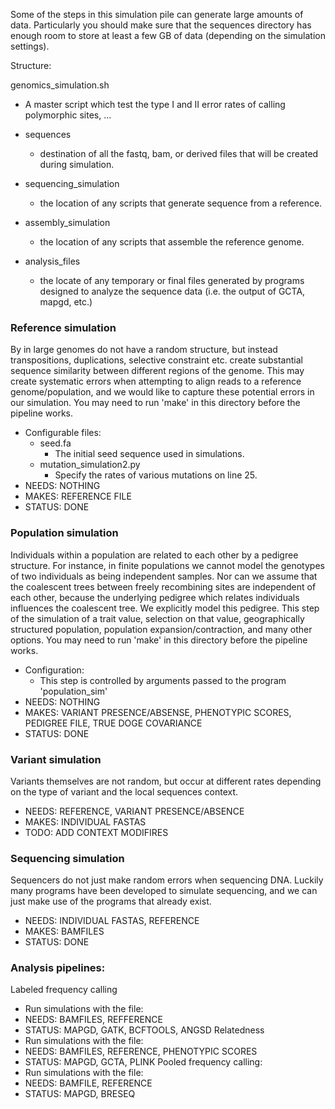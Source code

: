 Some of the steps in this simulation pile can generate large amounts of data. Particularly you should make sure that the sequences directory has enough room to store at least a few GB of data (depending on the simulation settings).

Structure:

genomics\_simulation.sh
* A master script which test the type I and II error rates of calling polymorphic sites, ...

* sequences
  * destination of all the fastq, bam, or derived files that will be created during simulation.
* sequencing\_simulation
  * the location of any scripts that generate sequence from a reference.
* assembly\_simulation
  * the location of any scripts that assemble the reference genome.
* analysis\_files
  * the locate of any temporary or final files generated by programs designed to analyze the sequence data (i.e. the output of GCTA, mapgd, etc.) 


### Reference simulation
By in large genomes do not have a random structure, but instead transpositions, duplications, selective constraint etc. create substantial sequence similarity between different regions of  the genome. This may create systematic errors when attempting to align reads to a reference genome/population, and we would like to capture these potential errors in our simulation. You may need to run 'make' in this directory before the pipeline works.
* Configurable files:
  * seed.fa
    * The initial seed sequence used in simulations.
  * mutation\_simulation2.py 
    * Specify the rates of various mutations on line 25.
* NEEDS: NOTHING
* MAKES: REFERENCE FILE
* STATUS: DONE

### Population simulation 
Individuals within a population are related to each other by a pedigree structure. For instance, in finite populations we cannot model the genotypes of two individuals as being independent samples. Nor can we assume that the coalescent trees between freely recombining sites are independent of each other, because the underlying pedigree which relates individuals influences the coalescent tree. We explicitly model this pedigree. This step of the simulation of a trait value, selection on that value, geographically structured population, population expansion/contraction, and many other options. You may need to run 'make' in this directory before the pipeline works. 
* Configuration:
  * This step is controlled by arguments passed to the program 'population\_sim'
* NEEDS: NOTHING
* MAKES: VARIANT PRESENCE/ABSENSE, PHENOTYPIC SCORES, PEDIGREE FILE, TRUE DOGE COVARIANCE 
* STATUS: DONE

### Variant simulation
Variants themselves are not random, but occur at different rates depending on the type of variant and the local sequences context. 

* NEEDS: REFERENCE, VARIANT PRESENCE/ABSENCE
* MAKES: INDIVIDUAL FASTAS
* TODO: ADD CONTEXT MODIFIRES

### Sequencing simulation
Sequencers do not just make random errors when sequencing DNA. Luckily many programs have been developed to simulate sequencing, and we can just make use of the programs that already exist.
* NEEDS: INDIVIDUAL FASTAS, REFERENCE
* MAKES: BAMFILES
* STATUS: DONE

### Analysis pipelines:
Labeled frequency calling
* Run simulations with the file:	
* NEEDS: BAMFILES, REFFERENCE
* STATUS: MAPGD, GATK, BCFTOOLS, ANGSD
Relatedness
* Run simulations with the file:	
* NEEDS: BAMFILES, REFERENCE, PHENOTYPIC SCORES
* STATUS: MAPGD, GCTA, PLINK
Pooled frequency calling:
* Run simulations with the file:	
* NEEDS: BAMFILE, REFERENCE
* STATUS: MAPGD, BRESEQ
